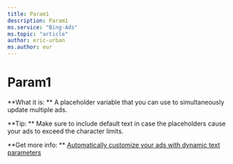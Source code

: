 ```yaml
---
title: Param1
description: Param1
ms.service: "Bing-Ads"
ms.topic: "article"
author: eric-urban
ms.author: eur
---
```


# Param1

**What it is: **       A placeholder variable that you can use to simultaneously update multiple ads.

**Tip: **       Make sure to include default text in case the placeholders cause your ads to exceed the character limits.

**Get more info: **    [Automatically customize your ads with dynamic text parameters](../hlp_BA_CONC_AboutParameters.md)



